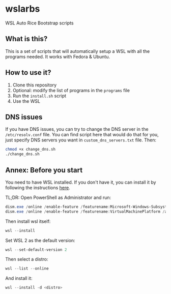 # wslarbs
WSL Auto Rice Bootstrap scripts

## What is this?

This is a set of scripts that will automatically setup a WSL with all the programs needed. It works with Fedora & Ubuntu.

## How to use it?

1. Clone this repository
2. Optional: modify the list of programs in the `programs` file
3. Run the `install.sh` script
4. Use the WSL

## DNS issues

If you have DNS issues, you can try to change the DNS server in the `/etc/resolv.conf` file. 
You can find script here that would do that for you, just specify DNS servers you want in `custom_dns_servers.txt` file.
Then:

```bash
chmod +x change_dns.sh
./change_dns.sh
```

## Annex: Before you start

You need to have WSL installed. If you don't have it, you can install it by following the instructions [here](https://docs.microsoft.com/en-us/windows/wsl/install-win10).

TL;DR: Open PowerShell as Administrator and run:

```powershell
dism.exe /online /enable-feature /featurename:Microsoft-Windows-Subsystem-Linux /all /norestart
dism.exe /online /enable-feature /featurename:VirtualMachinePlatform /all /norestart
```

Then install wsl itself:

```powershell
wsl --install
```

Set WSL 2 as the default version:

```powershell
wsl --set-default-version 2
```

Then select a distro:
```powershell
wsl --list --online
```

And install it:
```powershell
wsl --install -d <distro>
```